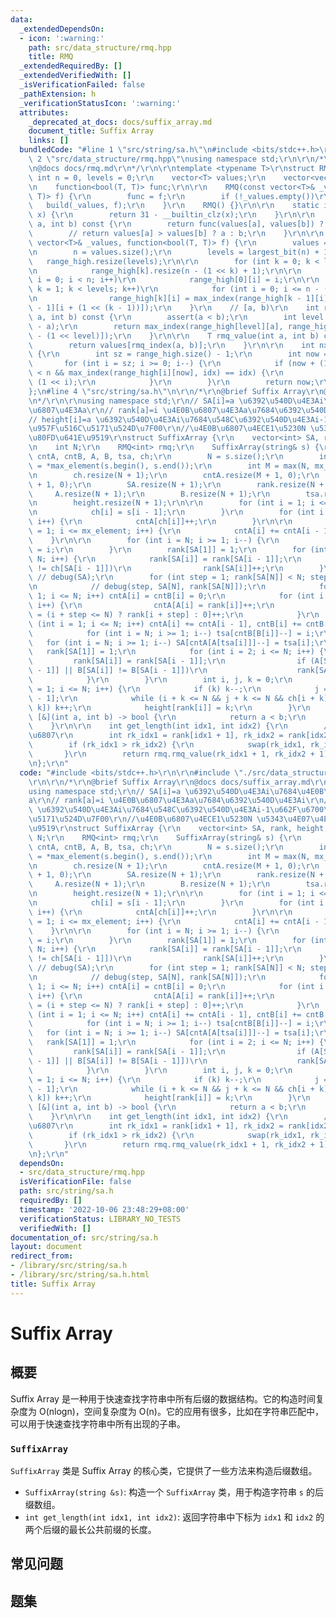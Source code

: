 ```yaml
---
data:
  _extendedDependsOn:
  - icon: ':warning:'
    path: src/data_structure/rmq.hpp
    title: RMQ
  _extendedRequiredBy: []
  _extendedVerifiedWith: []
  _isVerificationFailed: false
  _pathExtension: h
  _verificationStatusIcon: ':warning:'
  attributes:
    _deprecated_at_docs: docs/suffix_array.md
    document_title: Suffix Array
    links: []
  bundledCode: "#line 1 \"src/string/sa.h\"\n#include <bits/stdc++.h>\r\n\r\n#line\
    \ 2 \"src/data_structure/rmq.hpp\"\nusing namespace std;\r\n\r\n/*\r\n@brief RMQ\r\
    \n@docs docs/rmq.md\r\n*/\r\n\r\ntemplate <typename T>\r\nstruct RMQ {\r\n   \
    \ int n = 0, levels = 0;\r\n    vector<T> values;\r\n    vector<vector<int>> range_high;\r\
    \n    function<bool(T, T)> func;\r\n\r\n    RMQ(const vector<T>& _values, function<bool(T,\
    \ T)> f) {\r\n        func = f;\r\n        if (!_values.empty())\r\n         \
    \   build(_values, f);\r\n    }\r\n    RMQ() {}\r\n\r\n    static int largest_bit(int\
    \ x) {\r\n        return 31 - __builtin_clz(x);\r\n    }\r\n\r\n    int max_index(int\
    \ a, int b) const {\r\n        return func(values[a], values[b]) ? a : b;\r\n\
    \        // return values[a] > values[b] ? a : b;\r\n    }\r\n\r\n    void build(const\
    \ vector<T>& _values, function<bool(T, T)> f) {\r\n        values = _values;\r\
    \n        n = values.size();\r\n        levels = largest_bit(n) + 1;\r\n     \
    \   range_high.resize(levels);\r\n\r\n        for (int k = 0; k < levels; k++)\r\
    \n            range_high[k].resize(n - (1 << k) + 1);\r\n\r\n        for (int\
    \ i = 0; i < n; i++)\r\n            range_high[0][i] = i;\r\n\r\n        for (int\
    \ k = 1; k < levels; k++)\r\n            for (int i = 0; i <= n - (1 << k); i++)\r\
    \n                range_high[k][i] = max_index(range_high[k - 1][i], range_high[k\
    \ - 1][i + (1 << (k - 1))]);\r\n    }\r\n    // [a, b)\r\n    int rmq_index(int\
    \ a, int b) const {\r\n        assert(a < b);\r\n        int level = largest_bit(b\
    \ - a);\r\n        return max_index(range_high[level][a], range_high[level][b\
    \ - (1 << level)]);\r\n    }\r\n\r\n    T rmq_value(int a, int b) const {\r\n\
    \        return values[rmq_index(a, b)];\r\n    }\r\n\r\n    int nxt_idx(int idx)\
    \ {\r\n        int sz = range_high.size() - 1;\r\n        int now = idx;\r\n \
    \       for (int i = sz; i >= 0; i--) {\r\n            if (now + (1 << i) - 1\
    \ < n && max_index(range_high[i][now], idx) == idx) {\r\n                now +=\
    \ (1 << i);\r\n            }\r\n        }\r\n        return now;\r\n    }\r\n\
    };\n#line 4 \"src/string/sa.h\"\n\r\n/*\r\n@brief Suffix Array\r\n@docs docs/suffix_array.md\r\
    \n*/\r\n\r\nusing namespace std;\r\n// SA[i]=a \u6392\u540D\u4E3Ai\u7684\u4E0B\
    \u6807\u4E3Aa\r\n// rank[a]=i \u4E0B\u6807\u4E3Aa\u7684\u6392\u540D\u4E3Ai\r\n\
    // height[i]=a \u6392\u540D\u4E3Ai\u7684\u548C\u6392\u540D\u4E3Ai-1\u662F\u6700\
    \u957F\u516C\u5171\u524D\u7F00\r\n//\u4E0B\u6807\u4ECE1\u5230N \u5343\u4E07\u4E0D\
    \u80FD\u641E\u9519\r\nstruct SuffixArray {\r\n    vector<int> SA, rank, height;\r\
    \n    int N;\r\n    RMQ<int> rmq;\r\n    SuffixArray(string& s) {\r\n        vector<int>\
    \ cntA, cntB, A, B, tsa, ch;\r\n        N = s.size();\r\n        int mx_element\
    \ = *max_element(s.begin(), s.end());\r\n        int M = max(N, mx_element);\r\
    \n        ch.resize(N + 1);\r\n        cntA.resize(M + 1, 0);\r\n        cntB.resize(N\
    \ + 1, 0);\r\n        SA.resize(N + 1);\r\n        rank.resize(N + 1);\r\n   \
    \     A.resize(N + 1);\r\n        B.resize(N + 1);\r\n        tsa.resize(N + 1);\r\
    \n        height.resize(N + 1);\r\n\r\n        for (int i = 1; i <= N; i++) {\r\
    \n            ch[i] = s[i - 1];\r\n        }\r\n        for (int i = 1; i <= N;\
    \ i++) {\r\n            cntA[ch[i]]++;\r\n        }\r\n\r\n        for (int i\
    \ = 1; i <= mx_element; i++) {\r\n            cntA[i] += cntA[i - 1];\r\n    \
    \    }\r\n\r\n        for (int i = N; i >= 1; i--) {\r\n            SA[cntA[ch[i]]--]\
    \ = i;\r\n        }\r\n        rank[SA[1]] = 1;\r\n        for (int i = 2; i <=\
    \ N; i++) {\r\n            rank[SA[i]] = rank[SA[i - 1]];\r\n            if (ch[SA[i]]\
    \ != ch[SA[i - 1]])\r\n                rank[SA[i]]++;\r\n        }\r\n       \
    \ // debug(SA);\r\n        for (int step = 1; rank[SA[N]] < N; step <<= 1) {\r\
    \n            // debug(step, SA[N], rank[SA[N]]);\r\n            for (int i =\
    \ 1; i <= N; i++) cntA[i] = cntB[i] = 0;\r\n            for (int i = 1; i <= N;\
    \ i++) {\r\n                cntA[A[i] = rank[i]]++;\r\n                cntB[B[i]\
    \ = (i + step <= N) ? rank[i + step] : 0]++;\r\n            }\r\n            for\
    \ (int i = 1; i <= N; i++) cntA[i] += cntA[i - 1], cntB[i] += cntB[i - 1];\r\n\
    \            for (int i = N; i >= 1; i--) tsa[cntB[B[i]]--] = i;\r\n         \
    \   for (int i = N; i >= 1; i--) SA[cntA[A[tsa[i]]]--] = tsa[i];\r\n         \
    \   rank[SA[1]] = 1;\r\n            for (int i = 2; i <= N; i++) {\r\n       \
    \         rank[SA[i]] = rank[SA[i - 1]];\r\n                if (A[SA[i]] != A[SA[i\
    \ - 1]] || B[SA[i]] != B[SA[i - 1]])\r\n                    rank[SA[i]]++;\r\n\
    \            }\r\n        }\r\n        int i, j, k = 0;\r\n        for (int i\
    \ = 1; i <= N; i++) {\r\n            if (k) k--;\r\n            j = SA[rank[i]\
    \ - 1];\r\n            while (i + k <= N && j + k <= N && ch[i + k] == ch[j +\
    \ k]) k++;\r\n            height[rank[i]] = k;\r\n        }\r\n        rmq.build(height,\
    \ [&](int a, int b) -> bool {\r\n            return a < b;\r\n        });\r\n\
    \    }\r\n\r\n    int get_length(int idx1, int idx2) {\r\n        // s \u7684\u4E0B\
    \u6807\r\n        int rk_idx1 = rank[idx1 + 1], rk_idx2 = rank[idx2 + 1];\r\n\
    \        if (rk_idx1 > rk_idx2) {\r\n            swap(rk_idx1, rk_idx2);\r\n \
    \       }\r\n        return rmq.rmq_value(rk_idx1 + 1, rk_idx2 + 1);\r\n    }\r\
    \n};\r\n"
  code: "#include <bits/stdc++.h>\r\n\r\n#include \"./src/data_structure/rmq.hpp\"\
    \r\n\r\n/*\r\n@brief Suffix Array\r\n@docs docs/suffix_array.md\r\n*/\r\n\r\n\
    using namespace std;\r\n// SA[i]=a \u6392\u540D\u4E3Ai\u7684\u4E0B\u6807\u4E3A\
    a\r\n// rank[a]=i \u4E0B\u6807\u4E3Aa\u7684\u6392\u540D\u4E3Ai\r\n// height[i]=a\
    \ \u6392\u540D\u4E3Ai\u7684\u548C\u6392\u540D\u4E3Ai-1\u662F\u6700\u957F\u516C\
    \u5171\u524D\u7F00\r\n//\u4E0B\u6807\u4ECE1\u5230N \u5343\u4E07\u4E0D\u80FD\u641E\
    \u9519\r\nstruct SuffixArray {\r\n    vector<int> SA, rank, height;\r\n    int\
    \ N;\r\n    RMQ<int> rmq;\r\n    SuffixArray(string& s) {\r\n        vector<int>\
    \ cntA, cntB, A, B, tsa, ch;\r\n        N = s.size();\r\n        int mx_element\
    \ = *max_element(s.begin(), s.end());\r\n        int M = max(N, mx_element);\r\
    \n        ch.resize(N + 1);\r\n        cntA.resize(M + 1, 0);\r\n        cntB.resize(N\
    \ + 1, 0);\r\n        SA.resize(N + 1);\r\n        rank.resize(N + 1);\r\n   \
    \     A.resize(N + 1);\r\n        B.resize(N + 1);\r\n        tsa.resize(N + 1);\r\
    \n        height.resize(N + 1);\r\n\r\n        for (int i = 1; i <= N; i++) {\r\
    \n            ch[i] = s[i - 1];\r\n        }\r\n        for (int i = 1; i <= N;\
    \ i++) {\r\n            cntA[ch[i]]++;\r\n        }\r\n\r\n        for (int i\
    \ = 1; i <= mx_element; i++) {\r\n            cntA[i] += cntA[i - 1];\r\n    \
    \    }\r\n\r\n        for (int i = N; i >= 1; i--) {\r\n            SA[cntA[ch[i]]--]\
    \ = i;\r\n        }\r\n        rank[SA[1]] = 1;\r\n        for (int i = 2; i <=\
    \ N; i++) {\r\n            rank[SA[i]] = rank[SA[i - 1]];\r\n            if (ch[SA[i]]\
    \ != ch[SA[i - 1]])\r\n                rank[SA[i]]++;\r\n        }\r\n       \
    \ // debug(SA);\r\n        for (int step = 1; rank[SA[N]] < N; step <<= 1) {\r\
    \n            // debug(step, SA[N], rank[SA[N]]);\r\n            for (int i =\
    \ 1; i <= N; i++) cntA[i] = cntB[i] = 0;\r\n            for (int i = 1; i <= N;\
    \ i++) {\r\n                cntA[A[i] = rank[i]]++;\r\n                cntB[B[i]\
    \ = (i + step <= N) ? rank[i + step] : 0]++;\r\n            }\r\n            for\
    \ (int i = 1; i <= N; i++) cntA[i] += cntA[i - 1], cntB[i] += cntB[i - 1];\r\n\
    \            for (int i = N; i >= 1; i--) tsa[cntB[B[i]]--] = i;\r\n         \
    \   for (int i = N; i >= 1; i--) SA[cntA[A[tsa[i]]]--] = tsa[i];\r\n         \
    \   rank[SA[1]] = 1;\r\n            for (int i = 2; i <= N; i++) {\r\n       \
    \         rank[SA[i]] = rank[SA[i - 1]];\r\n                if (A[SA[i]] != A[SA[i\
    \ - 1]] || B[SA[i]] != B[SA[i - 1]])\r\n                    rank[SA[i]]++;\r\n\
    \            }\r\n        }\r\n        int i, j, k = 0;\r\n        for (int i\
    \ = 1; i <= N; i++) {\r\n            if (k) k--;\r\n            j = SA[rank[i]\
    \ - 1];\r\n            while (i + k <= N && j + k <= N && ch[i + k] == ch[j +\
    \ k]) k++;\r\n            height[rank[i]] = k;\r\n        }\r\n        rmq.build(height,\
    \ [&](int a, int b) -> bool {\r\n            return a < b;\r\n        });\r\n\
    \    }\r\n\r\n    int get_length(int idx1, int idx2) {\r\n        // s \u7684\u4E0B\
    \u6807\r\n        int rk_idx1 = rank[idx1 + 1], rk_idx2 = rank[idx2 + 1];\r\n\
    \        if (rk_idx1 > rk_idx2) {\r\n            swap(rk_idx1, rk_idx2);\r\n \
    \       }\r\n        return rmq.rmq_value(rk_idx1 + 1, rk_idx2 + 1);\r\n    }\r\
    \n};\r\n"
  dependsOn:
  - src/data_structure/rmq.hpp
  isVerificationFile: false
  path: src/string/sa.h
  requiredBy: []
  timestamp: '2022-10-06 23:48:29+08:00'
  verificationStatus: LIBRARY_NO_TESTS
  verifiedWith: []
documentation_of: src/string/sa.h
layout: document
redirect_from:
- /library/src/string/sa.h
- /library/src/string/sa.h.html
title: Suffix Array
---
```

# Suffix Array

## 概要
Suffix Array 是一种用于快速查找字符串中所有后缀的数据结构。它的构造时间复杂度为 O(nlogn)，空间复杂度为 O(n)。它的应用有很多，比如在字符串匹配中，可以用于快速查找字符串中所有出现的子串。
### `SuffixArray`
`SuffixArray` 类是 Suffix Array 的核心类，它提供了一些方法来构造后缀数组。
- `SuffixArray(string &s)`: 构造一个 `SuffixArray` 类，用于构造字符串 `s` 的后缀数组。
- `int get_length(int idx1, int idx2)`: 返回字符串中下标为 `idx1` 和 `idx2` 的两个后缀的最长公共前缀的长度。

## 常见问题

## 题集
